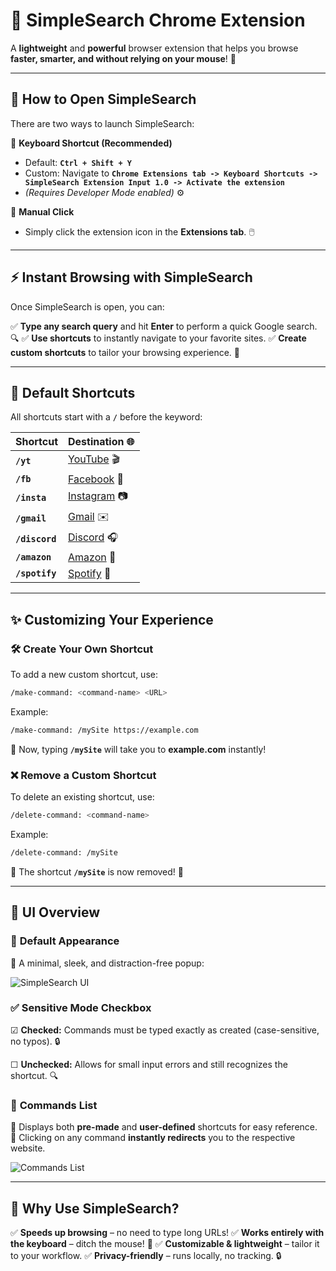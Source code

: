# 🚀 SimpleSearch Chrome Extension

A **lightweight** and **powerful** browser extension that helps you browse **faster, smarter, and without relying on your mouse**! 🌟

---

## 🎯 How to Open SimpleSearch

There are two ways to launch SimpleSearch:

🔹 **Keyboard Shortcut (Recommended)**
   - Default: **`Ctrl + Shift + Y`**
   - Custom: Navigate to **`Chrome Extensions tab -> Keyboard Shortcuts -> SimpleSearch Extension Input 1.0 -> Activate the extension`**
   - *(Requires Developer Mode enabled)* ⚙️

🔹 **Manual Click**
   - Simply click the extension icon in the **Extensions tab**. 🖱️

---

## ⚡ Instant Browsing with SimpleSearch

Once SimpleSearch is open, you can:

✅ **Type any search query** and hit **Enter** to perform a quick Google search. 🔍
✅ **Use shortcuts** to instantly navigate to your favorite sites.
✅ **Create custom shortcuts** to tailor your browsing experience. 🎨

---

## 🚀 Default Shortcuts

All shortcuts start with a **`/`** before the keyword:

| Shortcut  | Destination 🌐 |
|-----------|---------------|
| **`/yt`**  | [YouTube](https://www.youtube.com) 🎬 |
| **`/fb`**  | [Facebook](https://www.facebook.com) 👥 |
| **`/insta`** | [Instagram](https://www.instagram.com) 📷 |
| **`/gmail`** | [Gmail](https://mail.google.com) ✉️ |
| **`/discord`** | [Discord](https://discord.com) 🎧 |
| **`/amazon`** | [Amazon](https://www.amazon.com) 🛒 |
| **`/spotify`** | [Spotify](https://open.spotify.com) 🎵 |

---

## ✨ Customizing Your Experience

### 🛠️ **Create Your Own Shortcut**
To add a new custom shortcut, use:
```sh
/make-command: <command-name> <URL>
```
Example:
```sh
/make-command: /mySite https://example.com
```
🔹 Now, typing **`/mySite`** will take you to **example.com** instantly!

### ❌ **Remove a Custom Shortcut**
To delete an existing shortcut, use:
```sh
/delete-command: <command-name>
```
Example:
```sh
/delete-command: /mySite
```
🔹 The shortcut **`/mySite`** is now removed! 🚫

---

## 🎨 UI Overview

### 🔹 **Default Appearance**

📌 A minimal, sleek, and distraction-free popup:

![SimpleSearch UI](https://github.com/user-attachments/assets/30ca9580-b047-4322-bce7-5fbe059ab332)

### ✅ **Sensitive Mode Checkbox**

☑ **Checked:** Commands must be typed exactly as created (case-sensitive, no typos). 🔒  

☐ **Unchecked:** Allows for small input errors and still recognizes the shortcut. 🔍

### 📜 **Commands List**

📌 Displays both **pre-made** and **user-defined** shortcuts for easy reference.
📌 Clicking on any command **instantly redirects** you to the respective website.

![Commands List](https://github.com/user-attachments/assets/c12789ea-b2f3-41b9-97fb-6f086c2a9c29)

---

## 🌟 Why Use SimpleSearch?
✅ **Speeds up browsing** – no need to type long URLs!
✅ **Works entirely with the keyboard** – ditch the mouse! 🎯
✅ **Customizable & lightweight** – tailor it to your workflow.
✅ **Privacy-friendly** – runs locally, no tracking. 🔒



